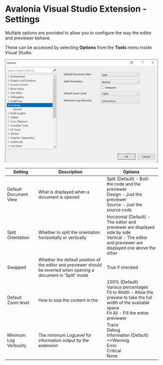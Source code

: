 # Avalonia Visual Studio Extension - Settings

Multiple options are provided to allow you to configure the way the editor and previewer behave.

These can be accessed by selecting **Options** from the **Tools** menu inside Visual Studio.

![Options dialog](../../../static/img/vs-extension/visual-studio-avalonia-options.png)

|  Setting              | Description | Options       |
|-----------------------|-------------|---------------|
| Default Document View | What is displayed when a document is opened | Split (Default) - Both the code and the previewer<br>Design - Just the previewer<br> Source - Just the source code |
| Split Orientation     | Whether to split the orientation horizontally or vertically | Horizontal (Default) - The editor and previewer are displayed side by side<br>Vertical - The editor and previewer are displayed one above the other |
| Swapped               | Whether the default position of the editor and previewer should be inverted when opening a document in 'Split' mode | True if checked |
| Default Zoom level    | How to size the content in the  | 100% (Default)<br>Various percentages<br>Fit to Width - Allow the preview to take the full width of the available space<br>Fit All - Fill the entire previewer |
| Minimum Log Verbosity | The minimum LogLevel for information output by the extension | Trace<br>Debug<br>Information (Default)<>Warning<br>Error<br>Critical<br>None |
